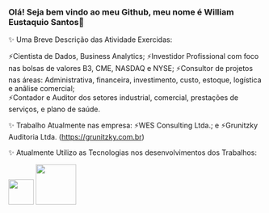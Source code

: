### Olá! Seja bem vindo ao meu Github, meu nome é William Eustaquio Santos👋

✨ Uma Breve Descrição das Atividade Exercidas:

   ⚡Cientista de Dados, Business Analytics; 
   ⚡Investidor Profissional com foco nas bolsas de valores B3, CME, NASDAQ e NYSE; 
   ⚡Consultor de projetos nas áreas:  Administrativa, financeira, investimento, custo, estoque, logística e anãlise comercial;  
   ⚡Contador e Auditor dos setores industrial, comercial, prestações de serviços, e plano de saúde. 

✨ Trabalho Atualmente nas empresa: 
   ⚡WES Consulting Ltda.; e
   ⚡Grunitzky Auditoria Ltda. (https://grunitzky.com.br)

✨ Atualmente Utilizo as Tecnologias nos desenvolvimentos dos Trabalhos: 
   
<img widt='50' height='50' src="https://cdn.jsdelivr.net/gh/devicons/devicon/icons/python/python-original-wordmark.svg" />   <img widt='80' height='80' src="https://cdn.jsdelivr.net/gh/devicons/devicon/icons/mysql/mysql-original-wordmark.svg" />

          
          
          

<!--
**WilliamESantos/WilliamESantos** is a ✨ _special_ ✨ repository because its `README.md` (this file) appears on your GitHub profile.

Here are some ideas to get you started:

![image](https://github.com/WilliamESantos/WilliamESantos/assets/133704736/10105271-f9b2-4fd8-932a-d1f76c770c6f)

- 🔭 I’m currently working on ...
- 🌱 I’m currently learning ...
- 👯 I’m looking to collaborate on ...
- 🤔 I’m looking for help with ...
- 💬 Ask me about ...
- 📫 How to reach me: ...
- 😄 Pronouns: ...
- ⚡ Fun fact: ...
-->
